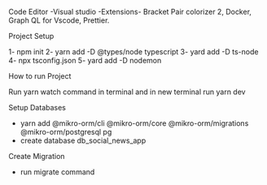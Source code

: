Code Editor
    -Visual studio
        -Extensions- Bracket Pair colorizer 2, Docker, Graph QL for Vscode, Prettier.

Project Setup

1- npm init
2- yarn add -D @types/node typescript
3- yard add -D ts-node
4- npx tsconfig.json
5- yard add -D nodemon

How to run Project

Run yarn watch command in terminal and in new terminal run yarn dev

Setup Databases

- yarn add @mikro-orm/cli @mikro-orm/core @mikro-orm/migrations @mikro-orm/postgresql pg
- create database db_social_news_app

Create Migration
- run migrate command
